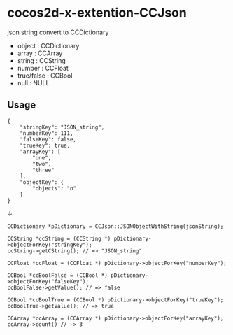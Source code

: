 # cocos2d-x-extention-CCJson

json string convert to CCDictionary

* object : CCDictionary
* array : CCArray
* string : CCString
* number : CCFloat
* true/false : CCBool
* null : NULL

## Usage

```
{
    "stringKey": "JSON_string",
    "numberKey": 111,
    "falseKey": false,
    "trueKey": true,
    "arrayKey": [
        "one",
        "two",
        "three"
    ],
    "objectKey": {
        "objects": "o"
    }
}
```

↓

```
CCDictionary *pDictionary = CCJson::JSONObjectWithString(jsonString);

CCString *ccString = (CCString *) pDictionary->objectForKey("stringKey");
ccString->getCString(); // => "JSON_string"

CCFloat *ccFloat = (CCFloat *) pDictionary->objectForKey("numberKey");

CCBool *ccBoolFalse = (CCBool *) pDictionary->objectForKey("falseKey");
ccBoolFalse->getValue(); // => false

CCBool *ccBoolTrue = (CCBool *) pDictionary->objectForKey("trueKey");
ccBoolTrue->getValue(); // => true

CCArray *ccArray = (CCArray *) pDictionary->objectForKey("arrayKey");
ccArray->count() // -> 3
```